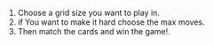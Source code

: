 1. Choose a grid size you want to play in.
2. if You want to make it hard choose the max moves.
3. Then match the cards and win the game!.
